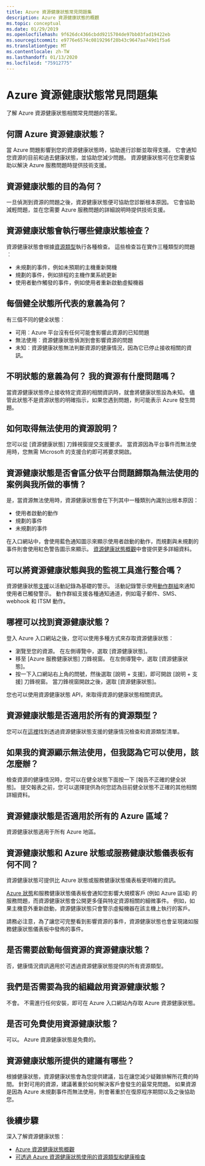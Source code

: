 ```yaml
---
title: Azure 資源健康狀態常見問題集
description: Azure 資源健康狀態的概觀
ms.topic: conceptual
ms.date: 01/29/2019
ms.openlocfilehash: 9f626dc4366cbdd9215704de97bb03fad19422eb
ms.sourcegitcommit: e9776e6574c0819296f28b43c9647aa749d1f5a6
ms.translationtype: MT
ms.contentlocale: zh-TW
ms.lasthandoff: 01/13/2020
ms.locfileid: "75912775"
---
```

# <a name="azure-resource-health-faq"></a>Azure 資源健康狀態常見問題集
了解 Azure 資源健康狀態相關常見問題的答案。

## <a name="what-is-azure-resource-health"></a>何謂 Azure 資源健康狀態？
當 Azure 問題影響到您的資源健康狀態時，協助進行診斷並取得支援。 它會通知您資源的目前和過去健康狀態，並協助您減少問題。 資源健康狀態可在您需要協助以解決 Azure 服務問題時提供技術支援。  

## <a name="what-is-the-resource-health-intended-for"></a>資源健康狀態的目的為何？
一旦偵測到資源的問題之後，資源健康狀態便可協助您診斷根本原因。 它會協助減輕問題，並在您需要 Azure 服務問題的詳細說明時提供技術支援。

## <a name="what-health-checks-are-performed-by-resource-health"></a>資源健康狀態會執行哪些健康狀態檢查？
資源健康狀態會根據[資源類型](resource-health-checks-resource-types.md)執行各種檢查。 這些檢查旨在實作三種類型的問題︰ 
- 未規劃的事件，例如未預期的主機重新開機
- 規劃的事件，例如排程的主機作業系統更新
- 使用者動作觸發的事件，例如使用者重新啟動虛擬機器

## <a name="what-does-each-of-the-health-status-mean"></a>每個健全狀態所代表的意義為何？
有三個不同的健全狀態︰
- 可用︰Azure 平台沒有任何可能會影響此資源的已知問題
- 無法使用︰資源健康狀態偵測到會影響資源的問題
- 未知︰資源健康狀態無法判斷資源的健康情況，因為它已停止接收相關的資訊。 

## <a name="what-does-the-unknown-status-mean-is-something-wrong-with-my-resource"></a>不明狀態的意義為何？ 我的資源有什麼問題嗎？
當資源健康狀態停止接收特定資源的相關資訊時，就會將健康狀態設為未知。 儘管此狀態不是資源狀態的明確指示，如果您遇到問題，則可能表示 Azure 發生問題。

## <a name="how-can-i-get-help-for-a-resource-that-is-unavailable"></a>如何取得無法使用的資源說明？
您可以從 [資源健康狀態] 刀鋒視窗提交支援要求。 當資源因為平台事件而無法使用時，您無需 Microsoft 的支援合約即可將要求開啟。

## <a name="does-resource-health-differentiate-between-unavailability-cased-by-platform-problems-versus-something-i-did"></a>資源健康狀態是否會區分依平台問題歸類為無法使用的案例與我所做的事情？
是，當資源無法使用時，資源健康狀態會在下列其中一種類別內識別出根本原因： 
-   使用者啟動的動作
-   規劃的事件 
-   未規劃的事件

在入口網站中，會使用藍色通知圖示來顯示使用者啟動的動作，而規劃與未規劃的事件則會使用紅色警告圖示來顯示。 [資源健康狀態概觀](Resource-health-overview.md)中會提供更多詳細資料。  

## <a name="can-i-integrate-resource-health-with-my-monitoring-tools"></a>可以將資源健康狀態與我的監視工具進行整合嗎？
資源健康狀態[支援](resource-health-alert-arm-template-guide.md)以活動記錄為基礎的警示。 活動記錄警示使用[動作群組](https://docs.microsoft.com/azure/azure-monitor/platform/action-groups)來通知使用者已觸發警示。 動作群組支援各種通知通道，例如電子郵件、SMS、webhook 和 ITSM 動作。

## <a name="where-do-i-find-resource-health"></a>哪裡可以找到資源健康狀態？
登入 Azure 入口網站之後，您可以使用多種方式來存取資源健康狀態：
- 瀏覽至您的資源。 在左側導覽中，選取 [資源健康狀態]。
- 移至 [Azure 服務健康狀態] 刀鋒視窗。  在左側導覽中，選取 [資源健康狀態]。
- 按一下入口網站右上角的問號，然後選取 [說明 + 支援]，即可開啟 [說明 + 支援] 刀鋒視窗。 當刀鋒視窗開啟之後，選取 [資源健康狀態]。

您也可以使用資源健康狀態 API，來取得資源的健康狀態相關資訊。

## <a name="is-resource-health-available-for-all-resource-types"></a>資源健康狀態是否適用於所有的資源類型？
您可以在[這裡](resource-health-checks-resource-types.md)找到透過資源健康狀態支援的健康情況檢查和資源類型清單。

## <a name="what-should-i-do-if-my-resource-is-showing-available-but-i-believe-it-is-not"></a>如果我的資源顯示無法使用，但我認為它可以使用，該怎麼辦？
檢查資源的健康情況時，您可以在健全狀態下面按一下 [報告不正確的健全狀態]。 提交報表之前，您可以選擇提供為何您認為目前健全狀態不正確的其他相關詳細資料。

## <a name="is-resource-health-available-for-all-azure-regions"></a>資源健康狀態是否適用於所有的 Azure 區域？ 
資源健康狀態適用于所有 Azure 地區。

## <a name="how-is-resource-health-different-from-azure-status-or-the-service-health-dashboard"></a>資源健康狀態和 Azure 狀態或服務健康狀態儀表板有何不同？
資源健康狀態可提供比 Azure 狀態或服務健康狀態儀表板更明確的資訊。

[Azure 狀態](https://status.azure.com)和服務健康狀態儀表板會通知您影響大規模客戶 (例如 Azure 區域) 的服務問題，而資源健康狀態會公開更多僅與特定資源相關的細微事件。 例如，如果主機意外重新啟動，資源健康狀態只會警示虛擬機器在該主機上執行的客戶。

請務必注意，為了讓您可完整看到影響資源的事件，資源健康狀態也會呈現諸如服務健康狀態儀表板中發佈的事件。

## <a name="do-i-need-to-activate-resource-health-for-each-resource"></a>是否需要啟動每個資源的資源健康狀態？
否，健康情況資訊適用於可透過資源健康狀態提供的所有資源類型。 

## <a name="do-we-need-to-enable-resource-health-for-my-organization"></a>我們是否需要為我的組織啟用資源健康狀態？
不會。  不需進行任何安裝，即可在 Azure 入口網站內存取 Azure 資源健康狀態。

## <a name="is-resource-health-available-free-of-charge"></a>是否可免費使用資源健康狀態？
可以。  Azure 資源健康狀態是免費的。

## <a name="what-are-the-recommendations-that-resource-health-provides"></a>資源健康狀態所提供的建議有哪些？
根據健康狀態，資源健康狀態會為您提供建議，旨在讓您減少疑難排解所花費的時間。 針對可用的資源，建議著重於如何解決客戶會發生的最常見問題。 如果資源是因為 Azure 未規劃事件而無法使用，則會著重於在復原程序期間以及之後協助您。 

## <a name="next-steps"></a>後續步驟

深入了解資源健康狀態：
-  [Azure 資源健康狀態概觀](Resource-health-overview.md)
-  [可透過 Azure 資源健康狀態使用的資源類型和健康檢查](resource-health-checks-resource-types.md)
